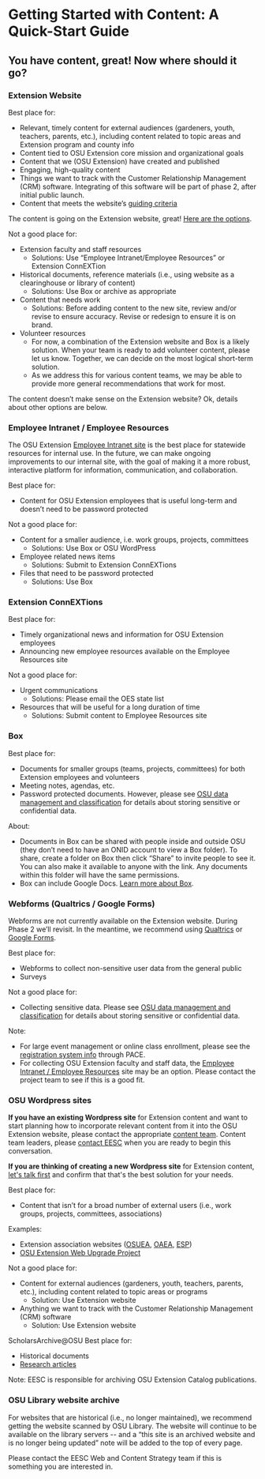 # Getting Started with Content: A Quick-Start Guide

## You have content, great! Now where should it go?

### Extension Website

Best place for:
  * Relevant, timely content for external audiences (gardeners, youth, teachers, parents, etc.), including content related to topic areas and Extension program and county info
  * Content tied to OSU Extension core mission and organizational goals
  * Content that we (OSU Extension) have created and published
  * Engaging, high-quality content
  * Things we want to track with the Customer Relationship Management (CRM) software. Integrating of this software will be part of phase 2, after initial public launch.
  * Content that meets the website’s [guiding criteria](http://blogs.oregonstate.edu/extensionweb/strategy/#criteria)

The content is going on the Extension website, great! [Here are the options](#content-options-for-the-extension-website).

Not a good place for:
  * Extension faculty and staff resources
    * Solutions: Use “Employee Intranet/Employee Resources” or Extension ConnEXTion
  * Historical documents, reference materials (i.e., using website as a clearinghouse or library of content)
    * Solutions: Use Box or archive as appropriate
  * Content that needs work
    * Solutions: Before adding content to the new site, review and/or revise to ensure accuracy. Revise or redesign to ensure it is on brand.
  * Volunteer resources
    * For now, a combination of the Extension website and Box is a likely solution. When your team is ready to add volunteer content, please let us know. Together, we can decide on the most logical short-term solution.
    * As we address this for various content teams, we may be able to provide more general recommendations that work for most.

The content doesn’t make sense on the Extension website? Ok, details about other options are below.

### Employee Intranet / Employee Resources

The OSU Extension [Employee Intranet site](https://employee.extension.oregonstate.edu/) is the best place for statewide resources for internal use. In the future, we can make ongoing improvements to our internal site, with the goal of making it a more robust, interactive platform for information, communication, and collaboration.

Best place for:
  * Content for OSU Extension employees that is useful long-term and doesn’t need to be password protected

Not a good place for:
  * Content for a smaller audience, i.e. work groups, projects, committees
    * Solutions: Use Box or OSU WordPress
  * Employee related news items
    * Solutions: Submit to Extension ConnEXTions
  * Files that need to be password protected
    * Solutions: Use Box

### Extension ConnEXTions

Best place for:
  * Timely organizational news and information for OSU Extension employees
  * Announcing new employee resources available on the Employee Resources site

Not a good place for:
  * Urgent communications
    * Solutions: Please email the OES state list
  * Resources that will be useful for a long duration of time
    * Solutions: Submit content to Employee Resources site

### Box

Best place for:
  * Documents for smaller groups (teams, projects, committees) for both Extension employees and volunteers
  * Meeting notes, agendas, etc.
  * Password protected documents. However, please see [OSU data management and classification](http://is.oregonstate.edu/ois/data-management-and-classification-overview) for details about storing sensitive or confidential data.

About:
  * Documents in Box can be shared with people inside and outside OSU (they don’t need to have an ONID account to view a Box folder). To share, create a folder on Box then click “Share” to invite people to see it. You can also make it available to anyone with the link. Any documents within this folder will have the same permissions.
  * Box can include Google Docs. [Learn more about Box](http://box.oregonstate.edu/).

### Webforms (Qualtrics / Google Forms)

Webforms are not currently available on the Extension website. During Phase 2 we’ll revisit. In the meantime, we recommend using [Qualtrics](http://main.oregonstate.edu/qualtrics) or [Google Forms](http://is.oregonstate.edu/google).

Best place for:
  * Webforms to collect non-sensitive user data from the general public
  * Surveys

Not a good place for:
  * Collecting sensitive data. Please see [OSU data management and classification](http://is.oregonstate.edu/ois/data-management-and-classification-overview) for details about storing sensitive or confidential data.

Note:
  * For large event management or online class enrollment, please see the [registration system info](https://employee.extension.oregonstate.edu/employee-resources/registration-system) through PACE.
  * For collecting OSU Extension faculty and staff data, the [Employee Intranet / Employee Resources](https://employee.extension.oregonstate.edu/) site may be an option. Please contact the project team to see if this is a good fit.

### OSU Wordpress sites

**If you have an existing Wordpress site** for Extension content and want to start planning how to incorporate relevant content from it into the OSU Extension website, please contact the appropriate [content team](http://blogs.oregonstate.edu/extensionweb/content-teams/). Content team leaders, please [contact EESC](http://blogs.oregonstate.edu/extensionweb/contact/) when you are ready to begin this conversation.

**If you are thinking of creating a new Wordpress site** for Extension content, [let's talk first](http://blogs.oregonstate.edu/extensionweb/contact/) and confirm that that's the best solution for your needs.

Best place for:
  * Content that isn’t for a broad number of external users (i.e., work groups, projects, committees, associations)

Examples:
  * Extension association websites ([OSUEA](http://blogs.oregonstate.edu/osuea/), [OAEA](http://blogs.oregonstate.edu/oaea/), [ESP](http://blogs.oregonstate.edu/espgamma/))
  * [OSU Extension Web Upgrade Project](http://blogs.oregonstate.edu/extensionweb/)

Not a good place for:
  * Content for external audiences (gardeners, youth, teachers, parents, etc.), including content related to topic areas or programs
    * Solution: Use Extension website
  * Anything we want to track with the Customer Relationship Management (CRM) software
    * Solution: Use Extension website

ScholarsArchive@OSU
Best place for:
  * Historical documents
  * [Research articles](https://guides.library.oregonstate.edu/Scholars-Archive/FacultyArticles)

Note: EESC is responsible for archiving OSU Extension Catalog publications.

### OSU Library website archive

For websites that are historical (i.e., no longer maintained), we recommend getting the website scanned by OSU Library. The website will continue to be available on the library servers -- and a “this site is an archived website and is no longer being updated” note will be added to the top of every page.

Please contact the EESC Web and Content Strategy team if this is something you are interested in.
